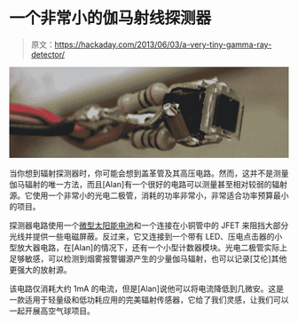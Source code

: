 # 一个非常小的伽马射线探测器

> 原文：<https://hackaday.com/2013/06/03/a-very-tiny-gamma-ray-detector/>

![gamma](img/850fa579079b2c5c2f9556d2034e3a60.png)

当你想到辐射探测器时，你可能会想到盖革管及其高压电路。然而，这并不是测量伽马辐射的唯一方法，而且[Alan]有一个很好的电路可以测量甚至相对较弱的辐射源。它使用一个非常小的光电二极管，消耗的功率非常小，非常适合功率预算最小的项目。

探测器电路使用一个[微型太阳能电池](https://www.sparkfun.com/products/9541)和一个连接在小铜管中的 JFET 来阻挡大部分光线并提供一些电磁屏蔽。反过来，它又连接到一个带有 LED、压电点击器的小型放大器电路，在[Alan]的情况下，还有一个小型计数器模块。光电二极管实际上足够敏感，可以检测到烟雾报警镅源产生的少量伽马辐射，也可以记录[艾伦]其他更强大的放射源。

该电路仅消耗大约 1mA 的电流，但是[Alan]说他可以将电流降低到几微安。这是一款适用于轻量级和低功耗应用的完美辐射传感器，它给了我们灵感，让我们可以一起开展高空气球项目。